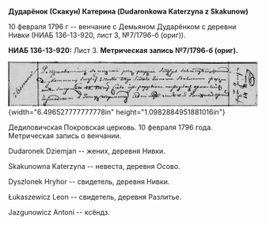 **Дударёнок (Скакун) Катерина (Dudaronkowa Katerzyna z Skakunow)**

10 февраля 1796 г -- венчание с Демьяном Дударёнком с деревни Нивки
(НИАБ 136-13-920, лист 3, №7/1796-б (ориг)).

**НИАБ 136-13-920:** Лист 3. **Метрическая запись №7/1796-б (ориг).**

![](./media/9592dcb60728094d3a26ba43b8c66c396f5207a6.png){width="6.496527777777778in"
height="1.0982884951881016in"}

Дедиловичская Покровская церковь. 10 февраля 1796 года. Метрическая
запись о венчании.

Dudaronek Dziemjan -- жених, деревня Нивки.

Skakunowna Katerzyna -- невеста, деревня Осовo.

Dyszlonek Hryhor -- свидетель, деревня Нивки.

Łukaszewicz Leon -- свидетель, деревня Разлитье.

Jazgunowicz Antoni -- ксёндз.
